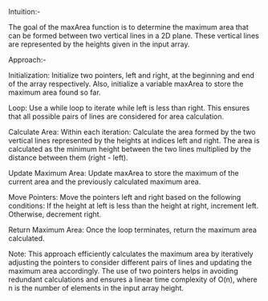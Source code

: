 Intuition:-

The goal of the maxArea function is to determine the maximum area that can be formed between two vertical lines in a 2D plane. 
These vertical lines are represented by the heights given in the input array.

Approach:-

Initialization:
Initialize two pointers, left and right, at the beginning and end of the array respectively. Also, initialize a variable maxArea to store the maximum area found so far.

Loop:
Use a while loop to iterate while left is less than right. This ensures that all possible pairs of lines are considered for area calculation.

Calculate Area:
Within each iteration:
Calculate the area formed by the two vertical lines represented by the heights at indices left and right.
The area is calculated as the minimum height between the two lines multiplied by the distance between them (right - left).

Update Maximum Area:
Update maxArea to store the maximum of the current area and the previously calculated maximum area.

Move Pointers:
Move the pointers left and right based on the following conditions:
If the height at left is less than the height at right, increment left.
Otherwise, decrement right.

Return Maximum Area:
Once the loop terminates, return the maximum area calculated.

Note: This approach efficiently calculates the maximum area by iteratively adjusting the pointers to consider different pairs of lines and updating the maximum area accordingly. 
The use of two pointers helps in avoiding redundant calculations and ensures a linear time complexity of O(n), where n is the number of elements in the input array height.
